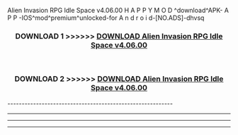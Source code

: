  Alien Invasion RPG Idle Space v4.06.00 H A P P Y M O D ^download^APK- A P P -IOS^mod^premium^unlocked-for A n d r o i d-[NO.ADS]-dhvsq



<div align="center">

<h3>DOWNLOAD 1 >>>>>> <a href="https://en-mod.web.app/?en= Alien Invasion RPG Idle Space v4.06.00">DOWNLOAD Alien Invasion RPG Idle Space v4.06.00 </a></h3><br>

<h3>DOWNLOAD 2 >>>>>> <a href="https://en-mod.web.app/?en= Alien Invasion RPG Idle Space v4.06.00">DOWNLOAD Alien Invasion RPG Idle Space v4.06.00 </a></h3>

</div>
----------------------------------------------------------

----------------------------------------------------------

----------------------------------------------------------

----------------------------------------------------------



